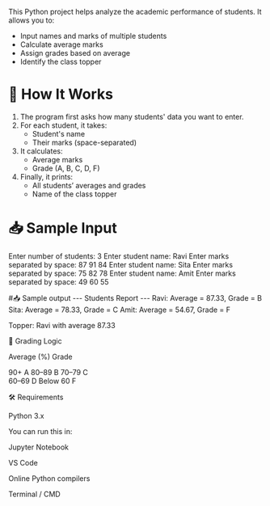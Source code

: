 This Python project helps analyze the academic performance of students. It allows you to:

- Input names and marks of multiple students
- Calculate average marks
- Assign grades based on average
- Identify the class topper


# 🚀 How It Works

1. The program first asks how many students' data you want to enter.
2. For each student, it takes:
   - Student's name
   - Their marks (space-separated)
3. It calculates:
   - Average marks
   - Grade (A, B, C, D, F)
4. Finally, it prints:
   - All students’ averages and grades
   - Name of the class topper


# 📥 Sample Input

Enter number of students: 3
Enter student name: Ravi
Enter marks separated by space: 87 91 84
Enter student name: Sita
Enter marks separated by space: 75 82 78
Enter student name: Amit
Enter marks separated by space: 49 60 55


#📥 Sample output
--- Students Report ---
Ravi: Average = 87.33, Grade = B
Sita: Average = 78.33, Grade = C
Amit: Average = 54.67, Grade = F

Topper: Ravi with average 87.33

🧠 Grading Logic

Average (%)	Grade

90+                    	A
80–89               	B
70–79	               C   	
60–69                   D
Below 60          	F


🛠 Requirements

Python 3.x


You can run this in:

Jupyter Notebook

VS Code

Online Python compilers

Terminal / CMD
